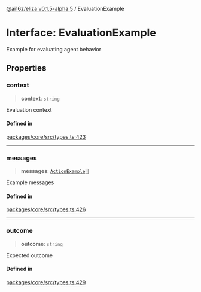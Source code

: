 [@ai16z/eliza v0.1.5-alpha.5](../index.md) / EvaluationExample

# Interface: EvaluationExample

Example for evaluating agent behavior

## Properties

### context

> **context**: `string`

Evaluation context

#### Defined in

[packages/core/src/types.ts:423](https://github.com/ai16z/eliza/blob/main/packages/core/src/types.ts#L423)

***

### messages

> **messages**: [`ActionExample`](ActionExample.md)[]

Example messages

#### Defined in

[packages/core/src/types.ts:426](https://github.com/ai16z/eliza/blob/main/packages/core/src/types.ts#L426)

***

### outcome

> **outcome**: `string`

Expected outcome

#### Defined in

[packages/core/src/types.ts:429](https://github.com/ai16z/eliza/blob/main/packages/core/src/types.ts#L429)
